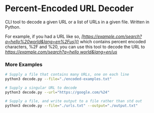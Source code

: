 # Percent-Encoded URL Decoder

CLI tool to decode a given URL or a list of URLs in a given file. Written in Python.

For example, if you had a URL like so, *[https://example.com/search?q=hello%20world&lang=en%2Fus]()*
which contains percent encoded characters, %2F and %20, you can use this tool to decode the URL to
*[https://example.com/search?q=hello world&lang=en/us]()*

### More Examples
``` zsh
# Supply a file that contains many URLs, one on each line
python3 decode.py --file="./encoded-examples.txt"

# Supply a singular URL to decode
python3 decode.py --url="https://google.com/%24"

# Supply a file, and write output to a file rather than std out
python3 decode.py --file="./urls.txt" --output="./output.txt"
```